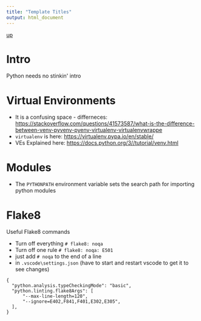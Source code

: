 ```yaml
---
title: "Template Titles"
output: html_document
---
```

[up](https://mikewise2718.github.io/markdowndocs/)

# Intro
Python needs no stinkin' intro

# Virtual Environments
* It is a confusing space - differneces: <https://stackoverflow.com/questions/41573587/what-is-the-difference-between-venv-pyvenv-pyenv-virtualenv-virtualenvwrappe>
* `virtualenv` is here: <https://virtualenv.pypa.io/en/stable/>
* VEs Explained here: <https://docs.python.org/3//tutorial/venv.html>

# Modules
- The `PYTHONPATH` environment variable sets the search path for importing python modules


# Flake8 
Useful Flake8 commands
  - Turn off everything `# flake8: noqa`
  - Turn off one rule `# flake8: noqa: E501`
  - just add `# noqa` to the end of a line
  - in `.vscode\settings.json` (have to start and restart vscode to get it to see changes)
  ```
{
    "python.analysis.typeCheckingMode": "basic",
    "python.linting.flake8Args": [
        "--max-line-length=120",
        "--ignore=E402,F841,F401,E302,E305",
    ],    
}
  ```